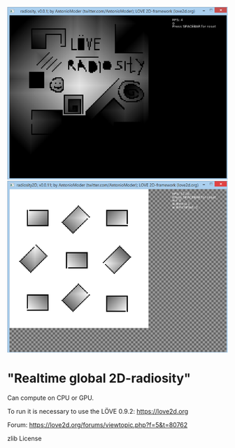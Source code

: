 ![Image not found](https://raw.githubusercontent.com/AntonioModer/radiosity2D/to-shaders/sreenshot%20CPU.png)
![Image not found](https://raw.githubusercontent.com/AntonioModer/radiosity2D/to-shaders/sreenshot%20GPU.png)
# "Realtime global 2D-radiosity"
Can compute on CPU or GPU.

To run it is necessary to use the LÖVE 0.9.2: https://love2d.org

Forum: https://love2d.org/forums/viewtopic.php?f=5&t=80762

zlib License

